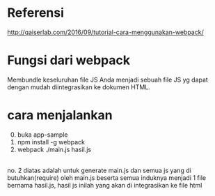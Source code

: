 # Referensi
http://qaiserlab.com/2016/09/tutorial-cara-menggunakan-webpack/
# Fungsi dari webpack
Membundle keseluruhan file JS Anda menjadi sebuah file JS yg dapat dengan mudah diintegrasikan ke dokumen HTML.
# cara menjalankan 
0. buka app-sample
1. npm install -g webpack
2. webpack ./main.js hasil.js
<br/>
no. 2 diatas adalah untuk generate main.js dan semua js yang di butuhkan(require) oleh main.js beserta semua induknya menjadi 1 file bernama hasil.js, hasil js inilah yang akan di integrasikan ke file html
